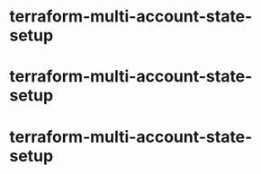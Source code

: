 # terraform-multi-account-state-setup
# terraform-multi-account-state-setup
# terraform-multi-account-state-setup
